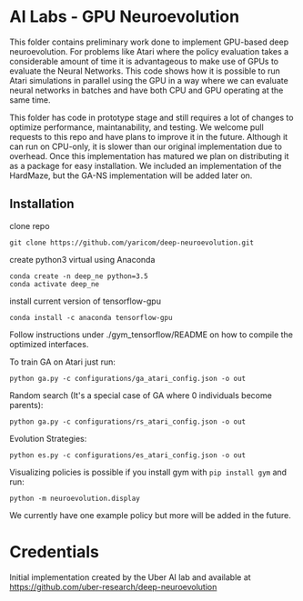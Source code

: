 # AI Labs - GPU Neuroevolution
This folder contains preliminary work done to implement GPU-based deep neuroevolution.
For problems like Atari where the policy evaluation takes a considerable amount of time it is advantageous to make use of GPUs to evaluate the Neural Networks. This code shows how it is possible to run Atari simulations in parallel using the GPU in a way where we can evaluate neural networks in batches and have both CPU and GPU operating at the same time.

This folder has code in prototype stage and still requires a lot of changes to optimize performance, maintanability, and testing. We welcome pull requests to this repo and have plans to improve it in the future. Although it can run on CPU-only, it is slower than our original implementation due to overhead. Once this implementation has matured we plan on distributing it as a package for easy installation. We included an implementation of the HardMaze, but the GA-NS implementation will be added later on.

## Installation

clone repo

```
git clone https://github.com/yaricom/deep-neuroevolution.git
```

create python3 virtual using Anaconda

```
conda create -n deep_ne python=3.5
conda activate deep_ne
```

install current version of tensorflow-gpu
```
conda install -c anaconda tensorflow-gpu
```
Follow instructions under ./gym_tensorflow/README on how to compile the optimized interfaces.

To train GA on Atari just run:
```
python ga.py -c configurations/ga_atari_config.json -o out
```
Random search (It's a special case of GA where 0 individuals become parents):
```
python ga.py -c configurations/rs_atari_config.json -o out
```

Evolution Strategies:
```
python es.py -c configurations/es_atari_config.json -o out
```

Visualizing policies is possible if you install gym with `pip install gym` and run:
```
python -m neuroevolution.display
```
We currently have one example policy but more will be added in the future.

# Credentials

Initial implementation created by the Uber AI lab and available at https://github.com/uber-research/deep-neuroevolution
